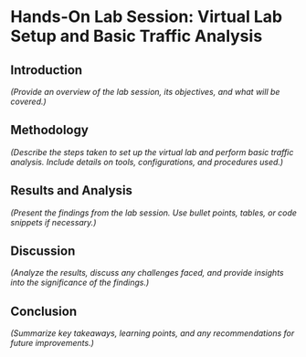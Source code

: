 # Hands-On Lab Session: Virtual Lab Setup and Basic Traffic Analysis

## Introduction

_(Provide an overview of the lab session, its objectives, and what will be covered.)_

## Methodology

_(Describe the steps taken to set up the virtual lab and perform basic traffic analysis. Include details on tools, configurations, and procedures used.)_

## Results and Analysis

_(Present the findings from the lab session. Use bullet points, tables, or code snippets if necessary.)_

## Discussion

_(Analyze the results, discuss any challenges faced, and provide insights into the significance of the findings.)_

## Conclusion

_(Summarize key takeaways, learning points, and any recommendations for future improvements.)_
